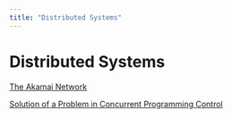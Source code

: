 ```yaml
---
title: "Distributed Systems"
---
```


# Distributed Systems

[The Akamai Network](./the-akamai-network.md)

[Solution of a Problem in Concurrent Programming Control](./solution-of-a-problem-in-concurrent-programming-control.md)

